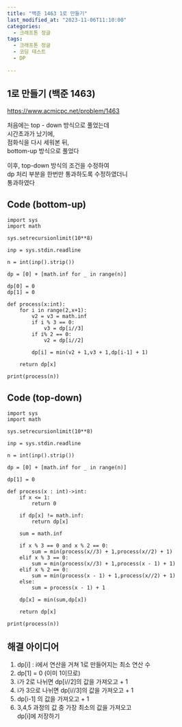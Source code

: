```yaml
---
title: "백준 1463 1로 만들기"
last_modified_at: "2023-11-06T11:10:00"
categories:
  - 크래프톤 정글
tags:
  - 크래프톤 정글
  - 코딩 테스트
  - DP

---
```


## 1로 만들기 (백준 1463)
  <https://www.acmicpc.net/problem/1463>

  처음에는 top - down 방식으로 풀었는데<br>
  시간초과가 났기에,<br>
  점화식을 다시 세워본 뒤,<br>
  bottom-up 방식으로 풀었다<br>

  이후, top-down 방식의 조건을 수정하여<br>
  dp 처리 부분을 한번만 통과하도록 수정하였더니<br>
  통과하였다


## Code (bottom-up)
```
import sys
import math

sys.setrecursionlimit(10**8)

inp = sys.stdin.readline

n = int(inp().strip())

dp = [0] + [math.inf for _ in range(n)]

dp[0] = 0
dp[1] = 0

def process(x:int):
    for i in range(2,x+1):
        v2 = v3 = math.inf
        if i % 3 == 0:
            v3 = dp[i//3]
        if i% 2 == 0:
            v2 = dp[i//2]
        
        dp[i] = min(v2 + 1,v3 + 1,dp[i-1] + 1)

    return dp[x]

print(process(n))

```

## Code (top-down)
```
import sys
import math

sys.setrecursionlimit(10**8)

inp = sys.stdin.readline

n = int(inp().strip())

dp = [0] + [math.inf for _ in range(n)]

dp[1] = 0

def process(x : int)->int:
    if x <= 1:
        return 0
    
    if dp[x] != math.inf:
        return dp[x]

    sum = math.inf

    if x % 3 == 0 and x % 2 == 0:
        sum = min(process(x//3) + 1,process(x//2) + 1)
    elif x % 3 == 0:
        sum = min(process(x//3) + 1,process(x - 1) + 1)
    elif x % 2 == 0:
        sum = min(process(x - 1) + 1,process(x//2) + 1)
    else:
        sum = process(x - 1) + 1
    
    dp[x] = min(sum,dp[x])

    return dp[x]

print(process(n))

```


## 해결 아이디어
  1. dp[i] : i에서 연산을 거쳐 1로 만들어지는 최소 연산 수<br>
  2. dp[1] = 0 (이미 1이므로)<br>
  3. i가 2로 나뉘면 dp[i//2]의 값을 가져오고 + 1
  4. i가 3으로 나뉘면 dp[i//3]의 값을 가져오고 + 1
  5. dp[i-1] 의 값을 가져오고 + 1
  6. 3,4,5 과정의 값 중 가장 최소의 값을 가져오고<br>
    dp[i]에 저장하기
